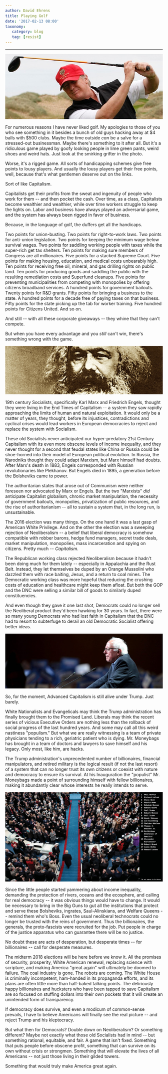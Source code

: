 ```yaml
---
author: David Ehrens
title: Playing Golf
date: '2017-02-13 08:00'
taxonomy:
   category: blog
   tag: [resist]
---
```

---

![](trump.jpg)

For numerous reasons I have never liked golf. My apologies to those of you who see something in it besides a bunch of old guys hacking away at $4 balls with $500 clubs. Maybe the time outside *can* be a salve for a stressed-out businessman. Maybe there's something to it after all. But it's a ridiculous game played by goofy looking people in lime green pants, weird shoes and weird hats. Just look at the smirking grifter in the photo.

Worse, it's a rigged game. All sorts of handicapping schemes give free points to lousy players. And usually the lousy players get their free points, well, because that's what gentlemen deserve out on the links.

Sort of like Capitalism.

Capitalists get their profits from the sweat and ingenuity of people who work for them -- and then pocket the cash. Over time, as a class, Capitalists become wealthier and wealthier, while over time workers struggle to keep the lights on. Labor and business have always played an adversarial game, and the system has always been rigged in favor of business.

Because, in the language of golf, the duffers get all the handicaps.

Two points for union-busting. Two points for right-to-work laws. Two points for anti-union legislation. Two points for keeping the minimum wage below survival wages. Two points for saddling working people with taxes while the super-rich get tax shelters. Ten points for making sure members of Congress are all millionaires. Five points for a stacked Supreme Court. Five points for making housing, education, and medical costs unbearably high. Ten points for receiving free oil, mineral, and gas drilling rights on public land. Ten points for producing goods and saddling the public with the resulting remediation costs and Superfund cleanups. Five points for preventing municipalities from competing with monopolies by offering citizens broadband services. A hundred points for government bailouts. Twenty points for R&D grants. Fifty points for bringing a business to the state. A hundred points for a decade free of paying taxes on that business. Fifty points for the state picking up the tab for worker training. Five hundred points for Citizens United. And so on.

And still -- with all these corporate giveaways -- they whine that they can't compete.

But when you have every advantage and you *still* can't win, there's something wrong with the game.

![](marx.jpg)

19th century Socialists, specifically Karl Marx and Friedrich Engels, thought they were living in the End Times of Capitalism -- a system they saw rapidly approaching the limits of human and natural exploitation. It would only be a matter of years, they thought, before its injustices, contradictions and cyclical crises would lead workers in European democracies to reject and replace the system with Socialism.

These old Socialists never anticipated our hyper-predatory 21st Century Capitalism with its even more obscene levels of income inequality, and they never thought for a second that feudal states like China or Russia could be shoe-horned into their model of European political evolution. In Russia, the Narodniks thought they could adapt Marxism, but Marx himself had doubts. After Marx's death in 1883, Engels corresponded with Russian revolutionaries like Plekhanov. But Engels died in 1895, a generation before the Bolsheviks came to power.

The authoritarian states that arose out of Communism were neither foreseen nor advocated by Marx or Engels. But the two "Marxists" *did* anticipate Capitalist globalism, chronic market manipulation, the necessity of government bailouts, monopolies, privatization of public resources, and the rise of authoritarianism -- all to sustain a system that, in the long run, is unsustainable.

The 2016 election was many things. On the one hand it was a last gasp of American White Privilege. And on the other the election was a sweeping rejection of Neoliberalism -- a belief that liberal democracy is somehow compatible with robber barons, hedge fund managers, secret trade deals, market manipulation, monopolies, mass incarceration and spying on citizens. Pretty much -- *Capitalism*.

The Republican working class rejected Neoliberalism because it hadn't been doing much for them lately -- especially in Appalachia and the Rust Belt. Instead, they let themselves be duped by an Orange Mussolini who dazzled them with race baiting, Jesus, and a return to coal mines. The Democratic working class was more hopeful that reducing the crushing costs of education and healthcare might keep them afloat. But both the GOP and the DNC were selling a similar bill of goods to similarly duped constituencies.

And even though they gave it one last shot, Democrats could no longer sell the Neoliberal product they'd been hawking for 30 years. In fact, there were so many young Democrats who had lost faith in Capitalism that the DNC had to resort to subterfuge to derail an old Democratic Socialist offering better ideas.

![bernie](bernie.jpg)

So, for the moment, Advanced Capitalism is still alive under Trump. Just barely.

White Nationalists and Evangelicals may think the Trump administration has finally brought them to the Promised Land. Liberals may think the recent series of vicious Executive Orders are nothing less than the rollback of social progress of the last hundred years. And some may call all this weird nastiness "populism." But what we are really witnessing is a team of private physicians tending to a rich, geriatric patient who is dying. Mr. Moneybags has brought in a team of doctors and lawyers to save himself and his legacy. Only most, like him, are hacks.

The Trump administration's unprecedented number of billionaires, financial manipulators, and retired military is the logical result (if not the last resort) of a system that can no longer trust its own citizens or coexist with nature and democracy to ensure its survival. At his Inauguration the "populist" Mr. Moneybags made a point of surrounding himself with fellow billionaires, making it abundantly clear whose interests he really intends to serve.

![](billionaires.jpg)

Since the little people started yammering about income inequality, demanding the protection of rivers, oceans and the ecosphere, and calling for real democracy -- it was obvious things would have to change. It would be necessary to bring in the Big Guns to gut all the institutions that protect and serve these Bolsheviks, ingrates, Saul-Alinskians, and Welfare Queens -- remind them who's Boss. Even the usual neoliberal technocrats could no longer be trusted with the reins of government. Thus the billionaires, the generals, the proto-fascists were recruited for the job. Put people in charge of the justice apparatus who can guarantee there will be no justice.

No doubt these are acts of desperation, but desperate times -- for billionaires -- call for desperate measures.

The midterm 2018 elections will be here before we know it. All the promises of security, prosperity, White American renewal, replacing science with scripture, and making America "great again" will ultimately be doomed to failure. The coal industry is gone. The robots are coming. The White House is criminally incompetent, ham-handed in its propaganda efforts, and its plans are often little more than half-baked talking points. The deliriously happy billionaires and hucksters who have been tapped to save Capitalism are so focused on stuffing dollars into their own pockets that it will create an unintended form of transparency.

If democracy does survive, and even a modicum of common-sense prevails, I have to believe Americans will finally see the real picture -- and reject Trump and his kleptocracy.

But what then for Democrats? Double down on Neoliberalism? Or something different? Maybe not exactly what those old Socialists had in mind -- but something rational, equitable, and fair. A game that isn't fixed. Something that puts people before obscene profit, something that can survive on its own without crisis or strongmen. Something that will elevate the lives of all Americans -- not just those living in their gilded towers.

Something that would truly make America great again.

